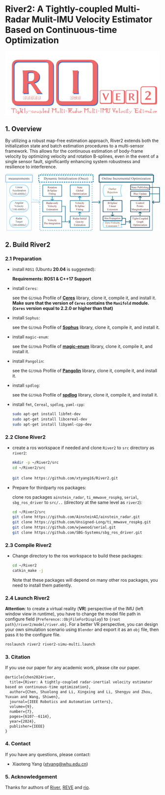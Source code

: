 # River2: A Tightly-coupled Multi-Radar Mulit-IMU Velocity Estimator Based on Continuous-time Optimization


![River2](./img/river2.png "River2")

## 1. Overview

By utilizing a robust map-free estimation approach, River2 extends both the initialization state and batch estimation procedures to a multi-sensor framework. This allows for the continuous estimation of body-frame velocity by optimizing velocity and rotation B-splines, even in the event of a single sensor fault, significantly enhancing system robustness and resilience to interference. 

![System](./img/System.png "System")

## 2. Build River2

### 2.1 Preparation

+ install `ROS1` (Ubuntu **20.04** is suggested):

  **Requirements: ROS1 & C++17 Support**

+ install `Ceres`:

  see the `GitHub` Profile of **[Ceres](https://github.com/ceres-solver/ceres-solver.git)** library, clone it, compile it, and install it. **Make sure that the version of `Ceres` contains the `Manifold` module. (`Ceres` version equal to 2.2.0 or higher than that)**

+ install `Sophus`:

  see the `GitHub` Profile of **[Sophus](https://github.com/strasdat/Sophus.git)** library, clone it, compile it, and install it.

+ install `magic-enum`:

  see the `GitHub` Profile of **[magic-enum](https://github.com/Neargye/magic_enum.git)** library, clone it, compile it, and install it.

+ install `Pangolin`:

  see the `GitHub` Profile of **[Pangolin](https://github.com/stevenlovegrove/Pangolin.git)** library, clone it, compile it, and install it.

+ install `spdlog`:

  see the `GitHub` Profile of **[spdlog](https://github.com/gabime/spdlog.git)** library, clone it, compile it, and install it.

+ install `fmt`, `Cereal`, `spdlog`, `yaml-cpp`:

  ```bash
  sudo apt-get install libfmt-dev
  sudo apt-get install libcereal-dev
  sudo apt-get install libyaml-cpp-dev
  ```
### 2.2 Clone River2

+ create a ros workspace if needed and clone `River2` to `src` directory as `river2`:

  ```bash
  mkdir -p ~/River2/src
  cd ~/River2/src
  
  git clone https://github.com/xtyang16/River2.git
  ```

+ Prepare for thirdparty ros packages:

  clone ros packages `ainstein_radar`, `ti_mmwave_rospkg`, `serial`, `sbg_ros_driver` to `src/..` (directory at the same level as `river2`):

  ```sh
  cd ~/River2/src
  git clone https://github.com/AinsteinAI/ainstein_radar.git
  git clone https://github.com/Unsigned-Long/ti_mmwave_rospkg.git
  git clone https://github.com/wjwwood/serial.git
  git clone https://github.com/SBG-Systems/sbg_ros_driver.git
  ```

### 2.3 Compile River2

+ Change directory to the ros workspace to build these packages:

   ```sh
  cd ~/River2
  catkin_make -j
  ```

  Note that these packages will depend on many other ros packages, you need to install them patiently.

### 2.4 Launch River2

**Attention**: to create a virtual reality (**VR**) perspective of the IMU (left window view in runtime), you have to change the model file path in configure field (`Preference::ObjFileForDispla`y) to `{root path}/river2/model/river.obj`. For a better VR perspective, you can design your own simulation scenario using `Blender` and export it as an `obj` file, then pass it to the configure file.

  ```sh
  roslaunch river2 river2-simu-multi.launch
  ```

### 3. Citation

If you use our paper for any academic work, please cite our paper.

```
@article{chen2024river,
  title={River: A tightly-coupled radar-inertial velocity estimator based on continuous-time optimization},
  author={Chen, Shuolong and Li, Xingxing and Li, Shengyu and Zhou, Yuxuan and Wang, Shiwen},
  journal={IEEE Robotics and Automation Letters},
  volume={9},
  number={7},
  pages={6107--6114},
  year={2024},
  publisher={IEEE}
}
```

### 4. Contact

If you have any questions, please contact:

+ Xiaoteng Yang (xtyang@whu.edu.cn)

### 5. Acknowledgement

Thanks for authors of [River](https://github.com/Unsigned-Long/River.git), [REVE](https://github.com/unizgfer-lamor/RAVE.git) and [rio](https://github.com/christopherdoer/rio.git).